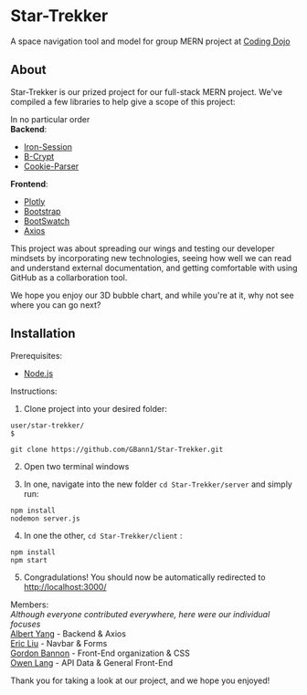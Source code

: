 # Star-Trekker
A space navigation tool and model for group MERN project at [Coding Dojo](https://www.codingdojo.com)

## About
Star-Trekker is our prized project for our full-stack MERN project. We've compiled a few libraries to help give a scope of this project:

In no particular order\
**Backend**:
- [Iron-Session](https://github.com/vvo/iron-session)
- [B-Crypt](https://github.com/kelektiv/node.bcrypt.js)
- [Cookie-Parser](https://github.com/expressjs/cookie-parser)

**Frontend**:
- [Plotly](https://plotly.com/javascript/)
- [Bootstrap](https://getbootstrap.com)
- [BootSwatch](https://bootswatch.com)
- [Axios](https://github.com/axios/axios#example)

This project was about spreading our wings and testing our developer mindsets by incorporating new technologies, seeing how well we can read and understand external documentation, and getting comfortable with using GitHub as a collarboration tool.

We hope you enjoy our 3D bubble chart, and while you're at it, why not see where you can go next?

## Installation
Prerequisites: 
- [Node.js](https://nodejs.org/en)

Instructions:
1. Clone project into your desired folder:
```
user/star-trekker/
$
```
```
git clone https://github.com/GBann1/Star-Trekker.git
```
2. Open two terminal windows

3. In one, navigate into the new folder `cd Star-Trekker/server` and simply run:
```
npm install
nodemon server.js
```
4. In one the other, `cd Star-Trekker/client` :
```
npm install
npm start
```
5. Congradulations! You should now be automatically redirected to [http://localhost:3000/](http://localhost:3000/)


Members:\
*Although everyone contributed everywhere, here were our individual focuses*\
[Albert Yang](https://github.com/Albertyang1112) - Backend & Axios\
[Eric Liu](https://github.com/EricLiu27) - Navbar & Forms\
[Gordon Bannon](https://github.com/GBann1) - Front-End organization & CSS\
[Owen Lang](https://github.com/owenlang66) - API Data & General Front-End

Thank you for taking a look at our project, and we hope you enjoyed!

